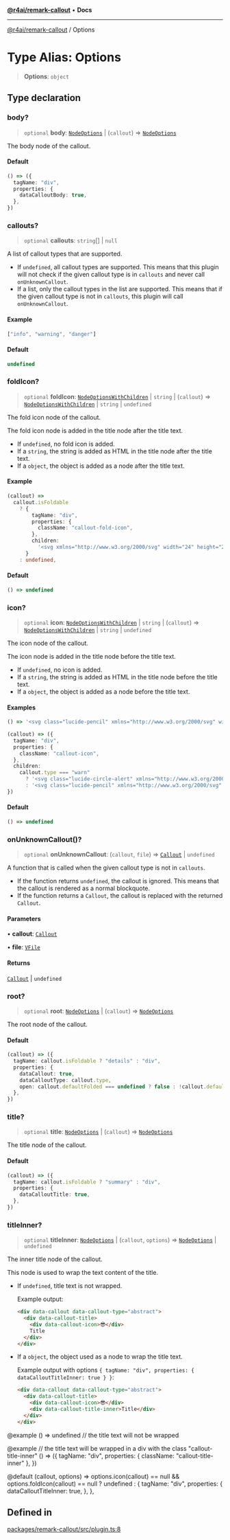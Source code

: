 [**@r4ai/remark-callout**](../README.md) • **Docs**

***

[@r4ai/remark-callout](../globals.md) / Options

# Type Alias: Options

> **Options**: `object`

## Type declaration

### body?

> `optional` **body**: [`NodeOptions`](NodeOptions.md) \| (`callout`) => [`NodeOptions`](NodeOptions.md)

The body node of the callout.

#### Default

```ts
() => ({
  tagName: "div",
  properties: {
    dataCalloutBody: true,
  },
})
```

### callouts?

> `optional` **callouts**: `string`[] \| `null`

A list of callout types that are supported.
- If `undefined`, all callout types are supported. This means that this plugin will not check if the given callout type is in `callouts` and never call `onUnknownCallout`.
- If a list, only the callout types in the list are supported. This means that if the given callout type is not in `callouts`, this plugin will call `onUnknownCallout`.

#### Example

```ts
["info", "warning", "danger"]
```

#### Default

```ts
undefined
```

### foldIcon?

> `optional` **foldIcon**: [`NodeOptionsWithChildren`](NodeOptionsWithChildren.md) \| `string` \| (`callout`) => [`NodeOptionsWithChildren`](NodeOptionsWithChildren.md) \| `string` \| `undefined`

The fold icon node of the callout.

The fold icon node is added in the title node after the title text.

- If `undefined`, no fold icon is added.
- If a `string`, the string is added as HTML in the title node after the title text.
- If a `object`, the object is added as a node after the title text.

#### Example

```ts
(callout) =>
  callout.isFoldable
    ? {
        tagName: "div",
        properties: {
          className: "callout-fold-icon",
        },
        children:
          '<svg xmlns="http://www.w3.org/2000/svg" width="24" height="24" viewBox="0 0 24 24" fill="none" stroke="currentColor" stroke-width="2" stroke-linecap="round" stroke-linejoin="round" class="lucide lucide-chevron-right"><path d="m9 18 6-6-6-6"/></svg>', // lucide:chevron-right
      }
    : undefined,
```

#### Default

```ts
() => undefined
```

### icon?

> `optional` **icon**: [`NodeOptionsWithChildren`](NodeOptionsWithChildren.md) \| `string` \| (`callout`) => [`NodeOptionsWithChildren`](NodeOptionsWithChildren.md) \| `string` \| `undefined`

The icon node of the callout.

The icon node is added in the title node before the title text.

- If `undefined`, no icon is added.
- If a `string`, the string is added as HTML in the title node before the title text.
- If a `object`, the object is added as a node before the title text.

#### Examples

```ts
() => '<svg class="lucide-pencil" xmlns="http://www.w3.org/2000/svg" width="32" height="32" viewBox="0 0 24 24"><path fill="none" stroke="#888888" stroke-linecap="round" stroke-linejoin="round" stroke-width="2" d="M21.174 6.812a1 1 0 0 0-3.986-3.987L3.842 16.174a2 2 0 0 0-.5.83l-1.321 4.352a.5.5 0 0 0 .623.622l4.353-1.32a2 2 0 0 0 .83-.497zM15 5l4 4"/></svg>' // lucide:pencil
```

```ts
(callout) => ({
  tagName: "div",
  properties: {
    className: "callout-icon",
  },
  children:
    callout.type === "warn"
      ? '<svg class="lucide-circle-alert" xmlns="http://www.w3.org/2000/svg" width="24" height="24" viewBox="0 0 24 24" fill="none" stroke="currentColor" stroke-width="2" stroke-linecap="round" stroke-linejoin="round" class="lucide lucide-circle-alert"><circle cx="12" cy="12" r="10"/><line x1="12" x2="12" y1="8" y2="12"/><line x1="12" x2="12.01" y1="16" y2="16"/></svg>' // lucide:circle-alert
      : '<svg class="lucide-pencil" xmlns="http://www.w3.org/2000/svg" width="32" height="32" viewBox="0 0 24 24"><path fill="none" stroke="#888888" stroke-linecap="round" stroke-linejoin="round" stroke-width="2" d="M21.174 6.812a1 1 0 0 0-3.986-3.987L3.842 16.174a2 2 0 0 0-.5.83l-1.321 4.352a.5.5 0 0 0 .623.622l4.353-1.32a2 2 0 0 0 .83-.497zM15 5l4 4"/></svg>', // lucide:pencil
})
```

#### Default

```ts
() => undefined
```

### onUnknownCallout()?

> `optional` **onUnknownCallout**: (`callout`, `file`) => [`Callout`](Callout.md) \| `undefined`

A function that is called when the given callout type is not in `callouts`.

- If the function returns `undefined`, the callout is ignored. This means that the callout is rendered as a normal blockquote.
- If the function returns a `Callout`, the callout is replaced with the returned `Callout`.

#### Parameters

• **callout**: [`Callout`](Callout.md)

• **file**: [`VFile`](../-internal-/classes/VFile.md)

#### Returns

[`Callout`](Callout.md) \| `undefined`

### root?

> `optional` **root**: [`NodeOptions`](NodeOptions.md) \| (`callout`) => [`NodeOptions`](NodeOptions.md)

The root node of the callout.

#### Default

```ts
(callout) => ({
  tagName: callout.isFoldable ? "details" : "div",
  properties: {
    dataCallout: true,
    dataCalloutType: callout.type,
    open: callout.defaultFolded === undefined ? false : !callout.defaultFolded,
  },
})
```

### title?

> `optional` **title**: [`NodeOptions`](NodeOptions.md) \| (`callout`) => [`NodeOptions`](NodeOptions.md)

The title node of the callout.

#### Default

```ts
(callout) => ({
  tagName: callout.isFoldable ? "summary" : "div",
  properties: {
    dataCalloutTitle: true,
  },
})
```

### titleInner?

> `optional` **titleInner**: [`NodeOptions`](NodeOptions.md) \| (`callout`, `options`) => [`NodeOptions`](NodeOptions.md) \| `undefined`

The inner title node of the callout.

This node is used to wrap the text content of the title.

- If `undefined`, title text is not wrapped.

  Example output:

  ```html
  <div data-callout data-callout-type="abstract">
    <div data-callout-title>
      <div data-callout-icon>😎</div>
      Title
    </div>
  </div>
  ````

- If a `object`, the object used as a node to wrap the title text.

  Example output with options `{ tagName: "div", properties: { dataCalloutTitleInner: true } }`:

  ```html
  <div data-callout data-callout-type="abstract">
    <div data-callout-title>
      <div data-callout-icon>😎</div>
      <div data-callout-title-inner>Title</div>
    </div>
  </div>
  ```

@example
() => undefined  // the title text will not be wrapped

@example
// the title text will be wrapped in a div with the class "callout-title-inner"
() => ({
  tagName: "div",
  properties: { className: "callout-title-inner" },
})

@default
(callout, options) =>
  options.icon(callout) == null && options.foldIcon(callout) == null
    ? undefined
    : {
        tagName: "div",
        properties: {
          dataCalloutTitleInner: true,
        },
      },

## Defined in

[packages/remark-callout/src/plugin.ts:8](https://github.com/r4ai/remark-callout/blob/92c94b708c2f6bdda389d15e8cae58ca30d48f99/packages/remark-callout/src/plugin.ts#L8)
